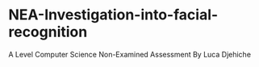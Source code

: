 # NEA-Investigation-into-facial-recognition
A Level Computer Science Non-Examined Assessment By Luca Djehiche
